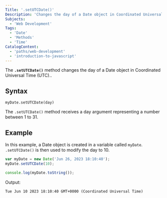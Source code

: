 ```yaml
---
Title: '.setUTCDate()'
Description: 'Changes the day of a Date object in Coordinated Universal Time (UTC).'
Subjects:
  - 'Web Development'
Tags:
  - 'Date'
  - 'Methods'
  - 'Time'
CatalogContent:
  - 'paths/web-development'
  - 'introduction-to-javascript'
---
```


The **`.setUTCDate()`** method changes the day of a Date object in Coordinated Universal Time (UTC)..

## Syntax

```pseudo
myDate.setUTCDate(day)
```

The `.setUTCDate()` method receives a day argument representing a number between 1 to 31.

## Example

In this example, a Date object is created in a variable called `myDate`. `.setUTCDate()` is then used to modify the day to 10.

```js
var myDate = new Date('Jun 26, 2023 18:10:40');
myDate.setUTCDate(10);

console.log(myDate.toString());
```

Output:

```shell
Tue Jun 10 2023 18:10:40 GMT+0000 (Coordinated Universal Time)
```
